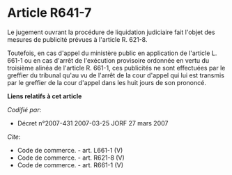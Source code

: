 # Article R641-7

Le jugement ouvrant la procédure de liquidation judiciaire fait l'objet des mesures de publicité prévues à l'article R.
621-8.

Toutefois, en cas d'appel du ministère public en application de l'article L. 661-1 ou en cas d'arrêt de l'exécution
provisoire ordonnée en vertu du troisième alinéa de l'article R. 661-1, ces publicités ne sont effectuées par le greffier du
tribunal qu'au vu de l'arrêt de la cour d'appel qui lui est transmis par le greffier de la cour d'appel dans les huit jours
de son prononcé.

**Liens relatifs à cet article**

_Codifié par_:

  - Décret n°2007-431 2007-03-25 JORF 27 mars 2007

_Cite_:

  - Code de commerce. - art. L661-1 (V)
  - Code de commerce. - art. R621-8 (V)
  - Code de commerce. - art. R661-1 (V)
